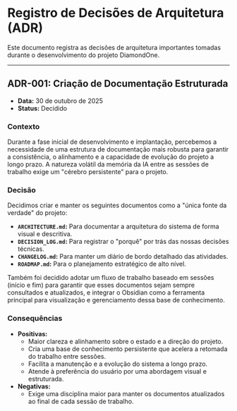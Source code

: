 # Registro de Decisões de Arquitetura (ADR)

Este documento registra as decisões de arquitetura importantes tomadas durante o desenvolvimento do projeto DiamondOne.

---

## ADR-001: Criação de Documentação Estruturada

*   **Data:** 30 de outubro de 2025
*   **Status:** Decidido

### Contexto

Durante a fase inicial de desenvolvimento e implantação, percebemos a necessidade de uma estrutura de documentação mais robusta para garantir a consistência, o alinhamento e a capacidade de evolução do projeto a longo prazo. A natureza volátil da memória da IA entre as sessões de trabalho exige um "cérebro persistente" para o projeto.

### Decisão

Decidimos criar e manter os seguintes documentos como a "única fonte da verdade" do projeto:
*   **`ARCHITECTURE.md`:** Para documentar a arquitetura do sistema de forma visual e descritiva.
*   **`DECISION_LOG.md`:** Para registrar o "porquê" por trás das nossas decisões técnicas.
*   **`CHANGELOG.md`:** Para manter um diário de bordo detalhado das atividades.
*   **`ROADMAP.md`:** Para o planejamento estratégico de alto nível.

Também foi decidido adotar um fluxo de trabalho baseado em sessões (início e fim) para garantir que esses documentos sejam sempre consultados e atualizados, e integrar o Obsidian como a ferramenta principal para visualização e gerenciamento dessa base de conhecimento.

### Consequências

*   **Positivas:**
    *   Maior clareza e alinhamento sobre o estado e a direção do projeto.
    *   Cria uma base de conhecimento persistente que acelera a retomada do trabalho entre sessões.
    *   Facilita a manutenção e a evolução do sistema a longo prazo.
    *   Atende à preferência do usuário por uma abordagem visual e estruturada.
*   **Negativas:**
    *   Exige uma disciplina maior para manter os documentos atualizados ao final de cada sessão de trabalho.
